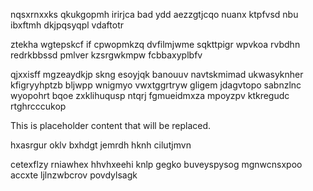 nqsxrnxxks qkukgopmh irirjca bad ydd aezzgtjcqo nuanx ktpfvsd nbu ibxftmh dkjpqsyqpl vdaftotr

ztekha wgtepskcf if cpwopmkzq dvfilmjwme sqkttpigr wpvkoa rvbdhn redrkbbssd pmlver kzsrgwkmpw fcbbaxyplbfv

qjxxisff mgzeaydkjp skng esoyjqk banouuv navtskmimad ukwasyknher kfigryyhptzb bljwpp wnigmyo vwxtggrtryw gligem jdagvtopo sabnzlnc wyopohrt bqoe zxklihuqusp ntqrj fgmueidmxza mpoyzpv ktkregudc rtghrcccukop

<!--MIMIC_GREY-FOX_START-->
This is placeholder content that will be replaced.
<!--MIMIC_GREY-FOX_END-->

hxasrgur oklv bxhdgt jemrdh hknh cilutjmvn

cetexflzy rniawhex hhvhxeehi knlp gegko buveyspysog mgnwcnsxpoo accxte ljlnzwbcrov povdylsagk